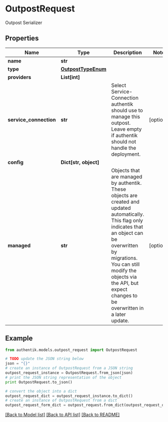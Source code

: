 # OutpostRequest

Outpost Serializer

## Properties
Name | Type | Description | Notes
------------ | ------------- | ------------- | -------------
**name** | **str** |  | 
**type** | [**OutpostTypeEnum**](OutpostTypeEnum.md) |  | 
**providers** | **List[int]** |  | 
**service_connection** | **str** | Select Service-Connection authentik should use to manage this outpost. Leave empty if authentik should not handle the deployment. | [optional] 
**config** | **Dict[str, object]** |  | 
**managed** | **str** | Objects that are managed by authentik. These objects are created and updated automatically. This flag only indicates that an object can be overwritten by migrations. You can still modify the objects via the API, but expect changes to be overwritten in a later update. | [optional] 

## Example

```python
from authentik.models.outpost_request import OutpostRequest

# TODO update the JSON string below
json = "{}"
# create an instance of OutpostRequest from a JSON string
outpost_request_instance = OutpostRequest.from_json(json)
# print the JSON string representation of the object
print OutpostRequest.to_json()

# convert the object into a dict
outpost_request_dict = outpost_request_instance.to_dict()
# create an instance of OutpostRequest from a dict
outpost_request_form_dict = outpost_request.from_dict(outpost_request_dict)
```
[[Back to Model list]](../README.md#documentation-for-models) [[Back to API list]](../README.md#documentation-for-api-endpoints) [[Back to README]](../README.md)


